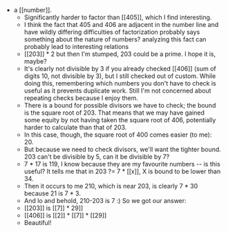 - a [[number]].
  - Significantly harder to factor than [[405]], which I find interesting.
  - I think the fact that 405 and 406 are adjacent in the number line and have wildly differing difficulties of factorization probably says something about the nature of numbers? analyzing this fact can probably lead to interesting relations
  - [[203]] * 2 but then I'm stumped, 203 could be a prime. I hope it is, maybe?
  - It's clearly not divisible by 3 if you already checked [[406]] (sum of digits 10, not divisible by 3), but I still checked out of custom. While doing this, remembering which numbers you don't have to check is useful as it prevents duplicate work. Still I'm not concerned about repeating checks because I enjoy them.
  - There is a bound for possible divisors we have to check; the bound is the square root of 203. That means that we may have gained some equity by not having taken the square root of 406, potentially harder to calculate than that of 203.
  - In this case, though, the square root of 400 comes easier (to me): 20.
  - But because we need to check divisors, we'll want the tighter bound. 203 can't be divisible by 5, can it be divisible by 7?
  - 7 * 17 is 119, I know because they are my favourite numbers -- is this useful? It tells me that in 203 ?= 7 * [[x]], X is bound to be lower than 34.
  - Then it occurs to me 210, which is near 203, is clearly 7 * 30 because 21 is 7 * 3.
  - And lo and behold, 210-203 is 7 :) So we got our answer:
  - [[203]] is [[7]] * 29]]
  - [[406]] is [[2]] * [[7]] * [[29]]
  - Beautiful!
